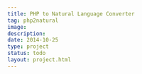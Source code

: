 ```yaml
---
title: PHP to Natural Language Converter
tag: php2natural
image: 
description: 
date: 2014-10-25
type: project
status: todo
layout: project.html
---
```



